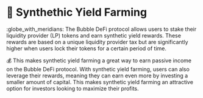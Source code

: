 # 🧬 Synthethic Yield Farming

:globe\_with\_meridians: The Bubble DeFi protocol allows users to stake their liquidity provider (LP) tokens and earn synthetic yield rewards. These rewards are based on a unique liquidity provider tax but are significantly higher when users lock their tokens for a certain period of time.

:moneybag: This makes synthetic yield farming a great way to earn passive income on the Bubble DeFi protocol. With synthetic yield farming, users can also leverage their rewards, meaning they can earn even more by investing a smaller amount of capital. This makes synthetic yield farming an attractive option for investors looking to maximize their profits.
